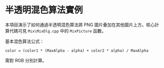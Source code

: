 # 半透明混色算法實例

本項目演示了如何通過半透明混色算法將 PNG 圖片叠加在其他圖片上方。核心計算代碼可見 `Mix\MixDlg.cpp` 中的 `MixPicture` 函數。

基本混色算法公式：

```
color = (color1 * (MaxAlpha - alpha) + color2 * alpha) / MaxAlpha
```

需對 RGB 分別計算。
